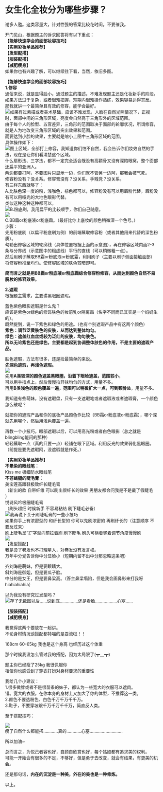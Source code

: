 # 女生化全妆分为哪些步骤？

谢多人邀。这类容量大，针对性强的答案比较花时间，不要催我。  

开门见山，根据题主的诉求回答将有以下重点：  
**【能够快速学会的面部妆容技巧】**  
**【实用彩妆单品推荐】**  
**【发型配搭】**  
**【服装配搭】**  
**【减肥瘦身】**  
如果你也有兴趣了解，可以继续往下看，当然，依旧多图。  

**【能够快速学会的面部妆容技巧】**  
**1.修容**  
通俗来说，就是显得脸小，通过题主的描述，不难发现题主还是化妆新手的阶段。  
如果方法过于复杂，或者很难把握，短期内很难操作熟练，效果容易适得其反。  
那我就讲一个最简单且有效的修容，能学会最好。  
![](https://pic4.zhimg.com/50/28719fda75b36cfddbb832d581a489fd_b.jpg)如果有过素描或者美术基础，应该不难发现，人脸在自然光照情况下，正视时，面部中间的三角形区域，亮度会自然高于三角形外的区域范围。  
由于每个人的脸型、五官差异，三角形的范围取决于面部的轮廓状况，所谓修容，就是人为地改变三角形区域的突出效果和范围。  
而要达到小脸的效果，主要就是缩小上图中三角形区域的范围。  
具体操作如下：  
![](https://pic4.zhimg.com/50/3d9990b6414f10d76900427b455701ee_b.jpg)图上区域，全部打上修容，我知道你们怕不自然，我会告诉你们妆效自然的手法，现在是让你们看清楚这个区域。  
什么扇形法、三字法，都不一定完全适合既没有高颧骨又没有深陷眼窝，整个面部还扁平的亚洲人。  
两边都要打阿，不要图片只显示一边，你们就不管另一边阿，那我会被气死。  
修容粉没有？没关系。修容膏没有？没关系。手残党？没关系。  
有三样东西就够了：  
A.比肤色深一度的粉，浅咖色，棕色都可以，修容粉没有可以用眉粉代替，眉粉没有可以用哑光的大地色眼影代替。  
类似这种这种这种都可以。  
![](https://pic4.zhimg.com/50/058937ebcba450bc9761d507edc9cbdd_b.jpg)B.粉底刷，我用扁平的比较顺手，你们自己随意。  
![](https://pic4.zhimg.com/50/c41393f186c45a8bdf3f0fbe6123ef1e_b.jpg)  
C.BB霜or粉底液or粉底霜。（最好比你上底妆的颜色稍微深一个色号。）  
步骤：  
先用粉底刷（以扁平粉底刷为例）的前端蘸取修容粉（或者其他用来代替的深色粉质）。  
勾勒出修容区域的轮廓线（具体位置根据上面的示意图），再在修容区域内画2-3条与分界线（示意图中的粗虚线）平行的直线（可以稍微粗一点）。  
然后用刷子蘸取BB霜or粉底液or粉底霜，利用刷子（主要以刷子侧面接触面部）将修容粉推至均匀。使修容区域的肤色较暗即可。  

**简而言之就是用BB霜or粉底液or粉底霜综合修容粉修容，从而达到颜色自然不易脱妆的修容效果。**  

**2.遮瑕**  
根据题主需求，主要讲黑眼圈遮瑕。  

蓝色紫色眼影遮瑕是什么鬼？  
应该是紫色or绿色的修饰肤色的妆前乳or隔离霜（名字不同而已其实是一个妈妈生的）。  
既然提到，说一下紫色和绿色的用途。（也有个别遮瑕产品中有这两个颜色）  
**紫色：调节泛黄肤色的皮肤，从而达到整体均匀。**  
**绿色：遮盖红血丝或较为泛红的皮肤，均匀肤色。**  
**所以无论紫色还是绿色，主要都是起到协调整体肤色的作用，不是主要的遮瑕产品。**  

肤色遮瑕，方法有很多，还是捡最简单的来说。  
**先深色遮瑕，再浅色遮瑕。**  
![](https://pic1.zhimg.com/50/0031d2b1bd6c1ec394412586df138026_b.jpg)  
先用**A类较深的颜色遮盖黑眼圈，沿着下眼睑遮盖，范围较小**。  
可以用手指点上，然后慢慢拍开抹均匀的方式，用量不多。  
再用**B类浅色的颜色覆盖一遍，范围可以稍微扩大一点，可到颧骨处**，用量不多。  

我知道有些萌妹，没有遮瑕盘，只有一支遮瑕笔或者遮瑕液或者遮瑕膏，一个颜色怎么破呢？  

就把你的遮瑕产品和你的底妆产品颜色作比较（BB霜or粉底液or粉底霜），哪个深就先用哪个，然后用浅色覆盖一遍。  

再教一个小技巧，眼部遮瑕以后，可以用高光粉或者白色眼影（总之就是blingbling能闪的那种）  
轻轻蘸取一点（真的只要一点）轻铺在眼下区域。利用反光的效果弱化黑眼圈。（前提是要先遮瑕阿，没遮瑕就是作死。）  

**【实用彩妆单品推荐】**  
**不晕染的眼线笔：**  
Kiss me 极细防水眼线笔  
**不苍蝇腿的睫毛膏：**  
美宝莲高跟鞋极致纤长睫毛膏  
（新出的款 自带纤维 可以刷出很纤长的效果 男朋友都会问我是不是戴了假睫毛 ）  
悦诗风吟极细睫毛膏  
（刷头超细 时候新手 不容易粘结 刷下睫毛必备）  
![](https://pic2.zhimg.com/50/5975d3e41b8960e3958218c3d5d72fe1_b.jpg)我再说下关于刷睫毛膏的一些小技巧  
如果你手上有浓密型的 和纤长型的 你可以先刷浓密的 再刷纤长的（注意顺序 不要反过来）  
刷上睫毛呈“Z”字型向前拉着刷 刷下睫毛 刷头可横着竖着调节角度慢慢刷  
![](https://pic1.zhimg.com/50/f51d8fe190983027eabe03a2d4b49f36_b.jpg)  
【发型搭配】  
我是烫了卷发也不打理星人，对卷发没有发言权。  
万年中分党告诉你中分显脸小（短期内留不出中分那忽略这条吧）  

齐刘海是萌妹，但是要眼睛大。  
斜刘海是御姐，但是要瓜子脸。  
中分的是女王，但是要鼻梁高。（答主鼻梁塌陷，但是我会画鼻影来打我呀hiahiahiahia）  

以为我没有研究过发型吗？  
![](https://pic2.zhimg.com/50/8f55e33b4030e7646eefff769a94d4d2_b.jpg)存了无数图以后……说到底……………还是看脸………………心塞……  

**【服装搭配】**  
**【减肥瘦身】**  

我觉得这两个要放在一起讲。  
不论身材情况谈搭配都特喵的是耍流氓！！  

168cm 60-65kg 我也是这个身高 也经历过这个体重  

那个时候我没怎么管过我的搭配，因为太局限了(┳＿┳)  

题主你已经瘦了25kg 我很佩服你  
相信你也感受到了穿衣打扮对身材要求的重要性  

我给几个小建议：  
1.很多微胖或者不是很苗条的妹子，都认为一些宽大的衣服可以遮肉。  
错。宽大的衣服，在你本身的身材上又加大了你的体型，不推荐这一类。  
2.颜色不要选粉色、白色千万千万千千万。  
3.鞋子，不要穿坡跟千万千万千千万，简直反人类。  

至于搭配技巧：  

![](https://pic4.zhimg.com/50/a6d4948d69f59b4b72a98c620c8fcd13_b.jpg)  
瘦了自然什么都能搭…………真的…………心塞………………………  

所以加油~  

总而言之，为悦己者容也好，自顾自欣赏也好，每个姑娘都有追求美的权利。  
可能一开始会有很多的不足，不够好，但是勇于去改变，就会有结果，有更美的机会。  

还是那句话，**内在的沉淀是一种美，外在的美也是一种修炼。**  

以上。